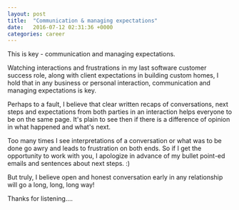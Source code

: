 ```yaml
---
layout: post
title:  "Communication & managing expectations"
date:   2016-07-12 02:31:36 +0000
categories: career
---
```

This is key - communication and managing expectations.

Watching interactions and frustrations in my last software customer success role, along with client expectations in building custom homes, I hold that in any business or personal interaction, communication and managing expectations is key.

Perhaps to a fault, I believe that clear written recaps of conversations, next steps and expectations from both parties in an interaction helps everyone to be on the same page. It's plain to see then if there is a difference of opinion in what happened and what's next.

Too many times I see interpretations of a conversation or what was to be done go awry and leads to frustration on both ends. So if I get the opportunity to work with you, I apologize in advance of my bullet point-ed emails and sentences about next steps. :)

But truly, I believe open and honest conversation early in any relationship will go a long, long, long way!

Thanks for listening....
